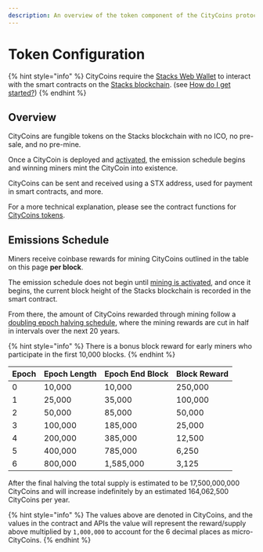 ```yaml
---
description: An overview of the token component of the CityCoins protocol.
---
```


# Token Configuration

{% hint style="info" %}
CityCoins require the [Stacks Web Wallet](https://hiro.so/wallet/install-web) to interact with the smart contracts on the [Stacks blockchain](https://stacks.co). (see [How do I get started?](../about-citycoins/how-do-i-get-started.md))
{% endhint %}

## Overview

CityCoins are fungible tokens on the Stacks blockchain with no ICO, no pre-sale, and no pre-mine.

Once a CityCoin is deployed and [activated](registration-and-activation.md), the emission schedule begins and winning miners mint the CityCoin into existence.

CityCoins can be sent and received using a STX address, used for payment in smart contracts, and more.

For a more technical explanation, please see the contract functions for [CityCoins tokens](../contract-functions/token.md).

## Emissions Schedule

Miners receive coinbase rewards for mining CityCoins outlined in the table on this page **per block**.

The emission schedule does not begin until [mining is activated](registration-and-activation.md#overview), and once it begins, the current block height of the Stacks blockchain is recorded in the smart contract.

From there, the amount of CityCoins rewarded through mining follow a [doubling epoch halving schedule](https://github.com/citycoins/governance/blob/main/ccips/ccip-008/ccip-008-citycoins-sip-010-token-v2.md#emissions-schedule), where the mining rewards are cut in half in intervals over the next 20 years.

{% hint style="info" %}
There is a bonus block reward for early miners who participate in the first 10,000 blocks.
{% endhint %}

| Epoch | Epoch Length | Epoch End Block | Block Reward |
| ----- | ------------ | --------------- | ------------ |
| 0     | 10,000       | 10,000          | 250,000      |
| 1     | 25,000       | 35,000          | 100,000      |
| 2     | 50,000       | 85,000          | 50,000       |
| 3     | 100,000      | 185,000         | 25,000       |
| 4     | 200,000      | 385,000         | 12,500       |
| 5     | 400,000      | 785,000         | 6,250        |
| 6     | 800,000      | 1,585,000       | 3,125        |

After the final halving the total supply is estimated to be 17,500,000,000 CityCoins and will increase indefinitely by an estimated 164,062,500 CityCoins per year.

{% hint style="info" %}
The values above are denoted in CityCoins, and the values in the contract and APIs the value will represent the reward/supply above multiplied by `1,000,000` to account for the 6 decimal places as micro-CityCoins.
{% endhint %}
